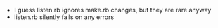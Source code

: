 - I guess listen.rb ignores make.rb changes, but they are rare anyway
- listen.rb silently fails on any errors
